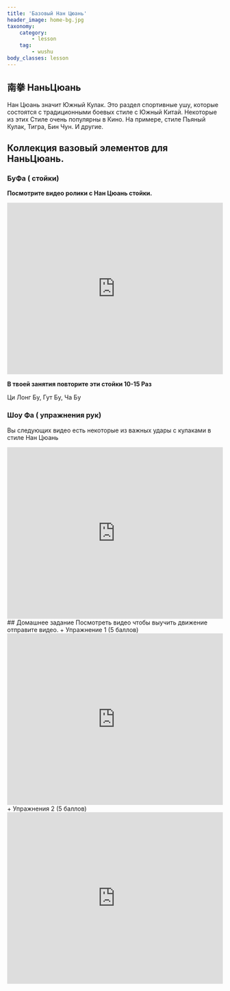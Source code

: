 ```yaml
---
title: 'Базовый Нан Цюань'
header_image: home-bg.jpg
taxonomy:
    category:
        - lesson
    tag:
        - wushu
body_classes: lesson
---
```


## 南拳 НаньЦюань
Нан Цюань значит Южный Кулак. Это раздел спортивные ушу, которые состоятся с традиционными боевых стиле с Южный Китай. Некоторые из этих Стиле очень популярны в Кино. На примере, стиле Пьяный Кулак, Тигра, Бин Чун. И другие.

## Коллекция вазовый элементов для НаньЦюань.

### БуФа ( стойки)
**Посмотрите видео ролики с Нан Цюань стойки.**
<iframe width="100%" height="400px" src="https://www.youtube.com/embed/J_-cQQ55Cas" frameborder="0" allow="accelerometer; autoplay; encrypted-media; gyroscope; picture-in-picture" allowfullscreen></iframe>

**В твоей занятия повторите эти стойки 10-15 Раз**

Ци Лонг Бу, Гут Бу, Ча Бу

### Шоу Фа ( упражнения рук)
Вы следующих видео есть некоторые из важных удары с кулаками в стиле Нан Цюань

<iframe width="100%" height="400px" src="https://www.youtube.com/embed/ceKBA4SyGJY" frameborder="0" allow="accelerometer; autoplay; encrypted-media; gyroscope; picture-in-picture" allowfullscreen></iframe>
## Домашнее задание
Посмотреть видео чтобы выучить движение отправите видео.
+ Упражнение 1 (5 баллов)
<iframe  width="100%" height="400px" src="https://www.youtube.com/embed/QousOEH3RCM" frameborder="0" allow="accelerometer; autoplay; encrypted-media; gyroscope; picture-in-picture" allowfullscreen></iframe>
+ Упражнения 2 (5 баллов)
<iframe  width="100%" height="400px" src="https://www.youtube.com/embed/UQYybEFuQp0" frameborder="0" allow="accelerometer; autoplay; encrypted-media; gyroscope; picture-in-picture" allowfullscreen></iframe>